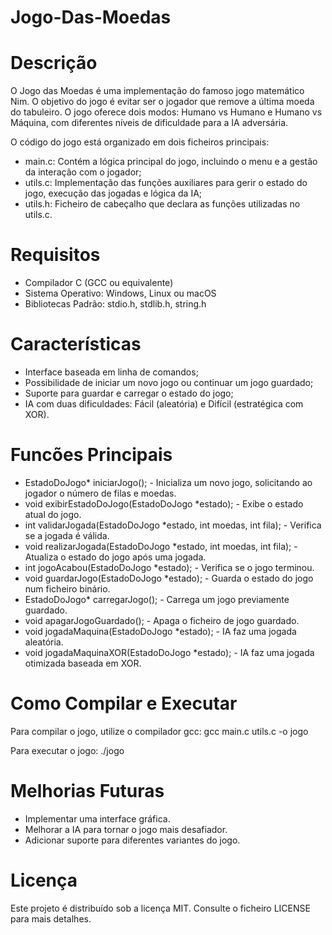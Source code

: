 # Jogo-Das-Moedas
# Descrição

O Jogo das Moedas é uma implementação do famoso jogo matemático Nim. O objetivo do jogo é evitar ser o jogador que remove a última moeda do tabuleiro. O jogo oferece dois modos: Humano vs Humano e Humano vs Máquina, com diferentes níveis de dificuldade para a IA adversária.

O código do jogo está organizado em dois ficheiros principais: 
- main.c: Contém a lógica principal do jogo, incluindo o menu e a gestão da interação com o jogador;
- utils.c: Implementação das funções auxiliares para gerir o estado do jogo, execução das jogadas e lógica da IA;
- utils.h: Ficheiro de cabeçalho que declara as funções utilizadas no utils.c.
# Requisitos
- Compilador C (GCC ou equivalente)
- Sistema Operativo: Windows, Linux ou macOS
- Bibliotecas Padrão: stdio.h, stdlib.h, string.h
# Características
- Interface baseada em linha de comandos;
- Possibilidade de iniciar um novo jogo ou continuar um jogo guardado;
- Suporte para guardar e carregar o estado do jogo;
- IA com duas dificuldades: Fácil (aleatória) e Difícil (estratégica com XOR).
# Funcões Principais
- EstadoDoJogo* iniciarJogo(); - Inicializa um novo jogo, solicitando ao jogador o número de filas e moedas.
- void exibirEstadoDoJogo(EstadoDoJogo *estado); - Exibe o estado atual do jogo.
- int validarJogada(EstadoDoJogo *estado, int moedas, int fila); - Verifica se a jogada é válida.
- void realizarJogada(EstadoDoJogo *estado, int moedas, int fila); - Atualiza o estado do jogo após uma jogada.
- int jogoAcabou(EstadoDoJogo *estado); - Verifica se o jogo terminou.
- void guardarJogo(EstadoDoJogo *estado); - Guarda o estado do jogo num ficheiro binário.
- EstadoDoJogo* carregarJogo(); - Carrega um jogo previamente guardado.
- void apagarJogoGuardado(); - Apaga o ficheiro de jogo guardado.
- void jogadaMaquina(EstadoDoJogo *estado); - IA faz uma jogada aleatória.
- void jogadaMaquinaXOR(EstadoDoJogo *estado); - IA faz uma jogada otimizada baseada em XOR.
# Como Compilar e Executar
Para compilar o jogo, utilize o compilador gcc: gcc main.c utils.c -o jogo

Para executar o jogo: ./jogo

# Melhorias Futuras
- Implementar uma interface gráfica.
- Melhorar a IA para tornar o jogo mais desafiador.
- Adicionar suporte para diferentes variantes do jogo.
# Licença
Este projeto é distribuído sob a licença MIT. Consulte o ficheiro LICENSE para mais detalhes.
